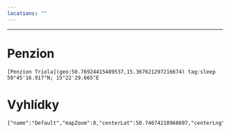 ```yaml
---
locations: ""
---
```


---
# Penzion
	[Penzion Triola](geo:50.76924415489537,15.367621297216674) tag:sleep 
	50°45'16.917"N; 15°22'29.665"E
# Vyhlídky
[](geo:50.75176209640057,15.281158895506922)

```mapview
{"name":"Default","mapZoom":8,"centerLat":50.74674210968697,"centerLng":15.365877190148948,"query":"","chosenMapSource":0,"showLinks":false,"linkColor":"red"}
```

